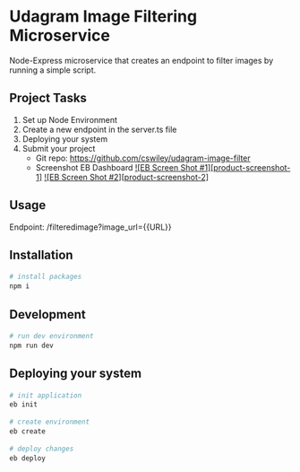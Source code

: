 # Udagram Image Filtering Microservice

Node-Express microservice that creates an endpoint to filter images by running a simple script.

## Project Tasks
1. Set up Node Environment
2. Create a new endpoint in the server.ts file
3. Deploying your system
4. Submit your project
    * Git repo: https://github.com/cswiley/udagram-image-filter
    * Screenshot EB Dashboard
    [![EB Screen Shot #1][product-screenshot-1]](http://udagram-wiley-image-filter-prod.us-east-1.elasticbeanstalk.com/)
    [![EB Screen Shot #2][product-screenshot-2]](http://udagram-wiley-image-filter-prod.us-east-1.elasticbeanstalk.com/)



## Usage
Endpoint: /filteredimage?image_url={{URL}}


## Installation
```sh
# install packages
npm i
 ```

## Development 
```sh
# run dev environment
npm run dev
 ```


## Deploying your system
```sh
# init application
eb init 
```
```sh
# create environment
eb create 
```
```sh
# deploy changes
eb deploy 
```


<!-- Markdown references>
[product-screenshot-1]: images/eb-dashboard.png
[product-screenshot-2]: images/eb-environment.png